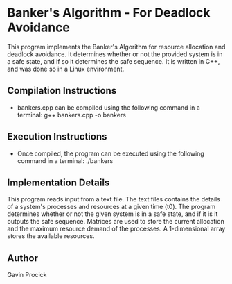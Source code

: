 # Banker's Algorithm - For Deadlock Avoidance
This program implements the Banker's Algorithm for resource allocation and deadlock avoidance. It determines whether or not the provided system is in a safe state, and if so it determines the safe sequence. It is written in C++, and was done so in a Linux environment.
## Compilation Instructions
* bankers.cpp can be compiled using the following command in a terminal: g++ bankers.cpp -o bankers
## Execution Instructions
* Once compiled, the program can be executed using the following command in a terminal: ./bankers
## Implementation Details
This program reads input from a text file. The text files contains the details of a system's processes and resources at a given time (t0). The program determines whether or not the given system is in a safe state, and if it is it outputs the safe sequence. Matrices are used to store the current allocation and the maximum resource demand of the processes. A 1-dimensional array stores the available resources.
## Author
Gavin Procick
